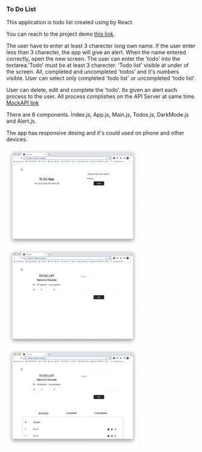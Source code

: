 
<h3>To Do List</h3>

<p>This application is todo list created using by React. </p>

<p>You can reach to the project demo <spann> <a href='https://acoustic-thing.surge.sh/'>this link</a></span>.</p>

<p>The user have to enter at least 3 charecter long own name. If the user enter less than 3 charecter, the app will give an alert. When the name entered correctly, open the new screen. The user can enter the 'todo' into the textarea.'Todo' must be at least 3 charecter. 'Todo list' visible at under of the screen. All, completed and uncompleted 'todos' and it's numbers visible. User can select only completed 'todo list' or uncompleted 'todo list'.</p>

<p>User can delete, edit and complete the 'todo'. Its given an alert each process to the user. All process complishes on the API Server at same time. <a href='https://mockapi.io/projects/630f26d6498924524a86e8a5'>MockAPI link </a></p>

<p>There are 6 components. İndex.js, App.js, Main.js, Todos.js, DarkMode.js and Alert.js.</p>

<p>The app has responsive desing and it's could used on phone and other devices. </p>

  <img src='https://github.com/Musti2735/react-patika-case/blob/master/two.png' width='350px'></img>
<img src='https://github.com/Musti2735/react-patika-case/blob/master/tree.png' width='350px'></img>
 <img src='https://github.com/Musti2735/react-patika-case/blob/master/one.png' width='350px'></img>












